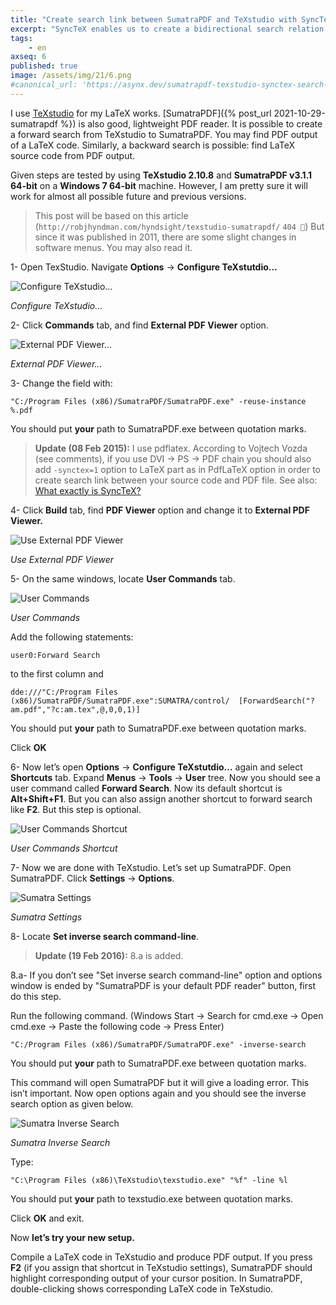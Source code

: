 ```yaml
---
title: "Create search link between SumatraPDF and TeXstudio with SyncTeX"
excerpt: "SyncTeX enables us to create a bidirectional search relation between these two software."
tags:
    - en
axseq: 6
published: true
image: /assets/img/21/6.png
#canonical_url: 'https://asynx.dev/sumatrapdf-texstudio-synctex-search-link'
---
```


I use [TeXstudio](https://www.texstudio.org/) for my LaTeX works.
[SumatraPDF]({% post_url 2021-10-29-sumatrapdf %}) is also
good, lightweight PDF reader. It is possible to create a forward search from
TeXstudio to SumatraPDF. You may find PDF output of a LaTeX code. Similarly, a
backward search is possible: find LaTeX source code from PDF output.

Given steps are tested by using **TeXstudio 2.10.8** and **SumatraPDF v3.1.1
64-bit** on a **Windows 7 64-bit** machine. However, I am pretty sure it will
work for almost all possible future and previous versions.

> This post will be based on this article
(`http://robjhyndman.com/hyndsight/texstudio-sumatrapdf/` `404 🔗`) But since it
was published in 2011, there are some slight changes in software menus. You may
also read it.

1- Open TexStudio. Navigate **Options** → **Configure TeXstutdio…**

![Configure TeXstudio…](/assets/img/21/6-a.png)

*Configure TeXstudio…*

2- Click **Commands** tab, and find **External PDF Viewer** option.

![External PDF Viewer…](/assets/img/21/6-b.png)

*External PDF Viewer…*

3- Change the field with:

```text
"C:/Program Files (x86)/SumatraPDF/SumatraPDF.exe" -reuse-instance %.pdf
```

You should put **your** path to SumatraPDF.exe between quotation marks.

> **Update (08 Feb 2015):** I use pdflatex. According to Vojtech Vozda (see
comments), if you use DVI → PS → PDF chain you should also add `-synctex=1` option
to LaTeX part as in PdfLaTeX option in order to create search link between your
source code and PDF file. See also: [What exactly is
SyncTeX?](http://tex.stackexchange.com/questions/118489/what-exactly-is-synctex)

4- Click **Build** tab, find **PDF Viewer** option and change it to **External
PDF Viewer.**

![Use External PDF Viewer](/assets/img/21/6-c.png)

*Use External PDF Viewer*

5- On the same windows, locate **User Commands** tab.

![User Commands](/assets/img/21/6-d.png)

*User Commands*

Add the following statements:

```text
user0:Forward Search
```

to the first column and

```text
dde:///"C:/Program Files (x86)/SumatraPDF/SumatraPDF.exe":SUMATRA/control/  [ForwardSearch("?am.pdf","?c:am.tex",@,0,0,1)]
```

You should put **your** path to SumatraPDF.exe between quotation marks.

Click **OK**

6- Now let’s open **Options** → **Configure TeXstutdio…** again and select
**Shortcuts** tab. Expand **Menus** → **Tools** → **User** tree. Now you should
see a user command called **Forward Search**. Now its default shortcut is
**Alt+Shift+F1**. But you can also assign another shortcut to forward search
like **F2**. But this step is optional.

![User Commands Shortcut](/assets/img/21/6-e.png)

*User Commands Shortcut*

7- Now we are done with TeXstudio. Let’s set up SumatraPDF. Open SumatraPDF.
Click **Settings** → **Options**.

![Sumatra Settings](/assets/img/21/6-f.png)

*Sumatra Settings*

8- Locate **Set inverse search command-line**.

> **Update (19 Feb 2016):** 8.a is added.

8.a- If you don’t see "Set inverse search command-line" option and options
window is ended by "SumatraPDF is your default PDF reader" button, first do this
step.

Run the following command. (Windows Start → Search for cmd.exe → Open cmd.exe →
Paste the following code → Press Enter)

```text
"C:/Program Files (x86)/SumatraPDF/SumatraPDF.exe" -inverse-search
```

You should put **your** path to SumatraPDF.exe between quotation marks.

This command will open SumatraPDF but it will give a loading error. This isn’t
important. Now open options again and you should see the inverse search option
as given below.

![Sumatra Inverse Search](/assets/img/21/6-g.png)

*Sumatra Inverse Search*

Type:

```text
"C:\Program Files (x86)\TeXstudio\texstudio.exe" "%f" -line %l
```

You should put **your** path to texstudio.exe between quotation marks.

Click **OK** and exit.

Now **let’s try your new setup.**

Compile a LaTeX code in TeXstudio and produce PDF output. If you press **F2**
(if you assign that shortcut in TeXstudio settings), SumatraPDF should highlight
corresponding output of your cursor position. In SumatraPDF, double-clicking
shows corresponding LaTeX code in TeXstudio.
